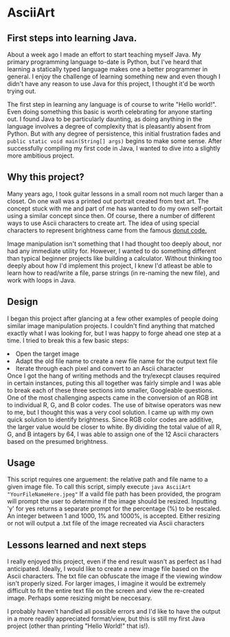 <h1> AsciiArt </h1>
<h2> First steps into learning Java.</h2>

<p1> About a week ago I made an effort to start teaching myself Java. My primary programming language to-date is Python, but I've heard that learning a statically typed language makes one a better programmer in general. I enjoy the challenge of learning something new and even though I didn't have any reason to use Java for this project, I thought it'd be worth trying out.  </p1>

<p1> The first step in learning any language is of course to write "Hello world!". Even doing something this basic is worth celebrating for anyone starting out. I found Java to be particularly daunting, as doing anything in the language involves a degree of complexity that is pleasantly absent from Python. But with any degree of persistence, this initial frustration fades and `public static void main(String[] args)` begins to make some sense. After successfully compiling my first code in Java, I wanted to dive into a slightly more ambitious project. </p1>

<h2> Why this project? </h2>

<p1> Many years ago, I took guitar lessons in a small room not much larger than a closet. On one wall was a printed out portrait created from text art. The concept stuck with me and part of me has wanted to do my own self-portait using a similar concept since then. Of course, there a number of different ways to use Ascii characters to create art. The idea of using special characters to represent brightness came from the famous <a href="https://www.a1k0n.net/2011/07/20/donut-math.html"> donut code. <a/> </p1>

<p1> Image manipulation isn't something that I had thought too deeply about, nor had any immediate utility for. However, I wanted to do something different than typical beginner projects like building a calculator. Without thinking too deeply about how I'd implement this project, I knew I'd atleast be able to learn how to read/write a file, parse strings (in re-naming the new file), and work with loops in Java.   </p1>

<h2> Design </h2>

<p1> I began this project after glancing at a few other examples of people doing similar image manipulation projects. I couldn't find anything that matched exactly what I was looking for, but I was happy to forge ahead one step at a time. I tried to break this a few basic steps:
  <li> Open the target image </li>
  <li> Adapt the old file name to create a new file name for the output text file </li>
  <li> Iterate through each pixel and convert to an Ascii character </li>
  </p1>
 <p1> Once I got the hang of writing methods and the try/execpt clauses required in certain instances, puting this all together was fairly simple and I was able to break each of these three sections into smaller, Googleable questions. One of the most challenging aspects came in the conversion of an RGB int to individual R, G, and B color codes. The use of bitwise operators was new to me, but I thought this was a very cool solution. I came up with my own quick solution to identify brightness. Since RGB color codes are additive, the larger value would be closer to white. By dividing the total value of all R, G, and B intagers by 64, I was able to assign one of the 12 Ascii characters based on the presumed brightness.</p1>
 

<h2> Usage </h2>

<p1> This script requires one arguement: the relative path and file name to a given image file. To call this script, simply execute `java AsciiArt "YourFileNameHere.jpeg"` If a vaild file path has been provided, the program will prompt the user to determine if the image should be resized. Inputting 'y' for yes returns a separate prompt for the percentage (%) to be rescaled. An integer between 1 and 1000, 1% and 1000%, is accepted. Either resizing or not will output a .txt file of the image recreated via Ascii characters </p1>
  

<h2> Lessons learned and next steps </h2>
  <p1> I really enjoyed this project, even if the end result wasn't as perfect as I had anticipated. Ideally, I would like to create a new image file based on the Ascii characters. The txt file can obfuscate the image if the viewing window isn't properly sized. For larger images, I imagine it would be extremely difficult to fit the entire text file on the screen and view the re-created image. Perhaps some resizing might be neccesary. </p1>
  
  <p1> I probably haven't handled all possible errors and I'd like to have the output in a more readily appreciated format/view, but this is still my first Java project (other than printing "Hello World!" that is!). </p1>
